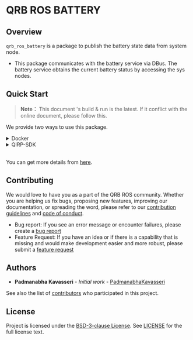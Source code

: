 # QRB ROS BATTERY

## Overview

`qrb_ros_battery` is a package to publish the battery state data from system node.
- This package communicates with the battery service via DBus. The battery service obtains the current battery status by accessing the sys nodes.

## Quick Start

> **Note：**
> This document 's build & run is the latest.
> If it conflict with the online document, please follow this.

We provide two ways to use this package.

<details>
<summary>Docker</summary>

#### Setup
1. Please follow this [steps](https://github.com/qualcomm-qrb-ros/qrb_ros_docker?tab=readme-ov-file#quickstart) to setup docker env.
2. Download qrb_ros_battery and dependencies
    ```bash
    cd ${QRB_ROS_WS}/src

    git clone https://github.com/qualcomm-qrb-ros/qrb_ros_battery.git
    ```

#### Build
```bash
colcon build
```

#### Run
```bash
cd ${QRB_ROS_WS}/src

source install/local_setup.sh
ros2 run qrb_ros_battery battery_node
```

</details>
 

<details>
<summary>QIRP-SDK</summary>

#### Setup
1. Please follow this [steps](https://qualcomm-qrb-ros.github.io/getting_started/index.html) to setup qirp-sdk env.
2. Download qrb_ros_battery and dependencies
    ```bash
    mkdir -p <qirp_decompressed_workspace>/qirp-sdk/ros_ws
    cd <qirp_decompressed_workspace>/qirp-sdk/ros_ws

    git clone https://github.com/qualcomm-qrb-ros/qrb_ros_battery.git
    ```

#### Build
1. Build the project
    ```bash
    export AMENT_PREFIX_PATH="${OECORE_NATIVE_SYSROOT}/usr:${OECORE_TARGET_SYSROOT}/usr"
    export PYTHONPATH=${OECORE_NATIVE_SYSROOT}/usr/lib/python3.12/site-packages/:${OECORE_TARGET_SYSROOT}/usr/lib/python3.12/site-packages/

    colcon build --continue-on-error --cmake-args \
      -DCMAKE_TOOLCHAIN_FILE=${OE_CMAKE_TOOLCHAIN_FILE} \
      -DPYTHON_EXECUTABLE=${OECORE_NATIVE_SYSROOT}/usr/bin/python3 \
      -DPython3_NumPy_INCLUDE_DIR=${OECORE_NATIVE_SYSROOT}/usr/lib/python3.12/site-packages/numpy/core/include \
      -DCMAKE_MAKE_PROGRAM=/usr/bin/make \
      -DBUILD_TESTING=OFF
    ```
2. Install the package
    ```bash
    cd <qirp_decompressed_workspace>/qirp-sdk/ros_ws/install/qrb_ros_battery
    tar -czvf qrb_ros_battery.tar.gz include lib share
    scp qrb_ros_battery.tar.gz root@[ip-addr]:/home/
    cd <qirp_decompressed_workspace>/qirp-sdk/ros_ws/install/qrb_battery_client
    tar -czvf qrb_battery_client.tar.gz include lib share
    scp qrb_battery_client.tar.gz root@[ip-addr]:/home/
    ssh root@[ip-addr]
    (ssh) mount -o remount rw /
    (ssh) tar --no-overwrite-dir --no-same-owner -zxf /home/qrb_ros_battery.tar.gz -C /usr/
    (ssh) tar --no-overwrite-dir --no-same-owner -zxf /home/qrb_battery_client.tar.gz -C /usr/
    ```

#### Run
```bash
(ssh) export HOME=/home
(ssh) setenforce 0
(ssh) source /usr/bin/ros_setup.sh && source /usr/share/qirp-setup.sh
(ssh) ros2 run qrb_ros_battery battery_node
```

</details>

<br>

You can get more details from [here](https://qualcomm-qrb-ros.github.io/main/index.html).

## Contributing

We would love to have you as a part of the QRB ROS community. Whether you are helping us fix bugs, proposing new features, improving our documentation, or spreading the word, please refer to our [contribution guidelines](./CONTRIBUTING.md) and [code of conduct](./CODE_OF_CONDUCT.md).

- Bug report: If you see an error message or encounter failures, please create a [bug report](../../issues)
- Feature Request: If you have an idea or if there is a capability that is missing and would make development easier and more robust, please submit a [feature request](../../issues)


## Authors

* **Padmanabha Kavasseri** - *Initial work* - [PadmanabhaKavasseri](https://github.com/PadmanabhaKavasseri)

See also the list of [contributors](https://github.com/qualcomm-qrb-ros/qrb_ros_battery/graphs/contributors) who participated in this project.


## License

Project is licensed under the [BSD-3-clause License](https://spdx.org/licenses/BSD-3-Clause.html). See [LICENSE](./LICENSE) for the full license text.
